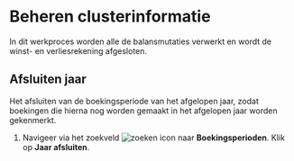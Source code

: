 # Beheren clusterinformatie

In dit werkproces worden alle de balansmutaties verwerkt en wordt de winst- en verliesrekening afgesloten.

## Afsluiten jaar

Het afsluiten van de boekingsperiode van het afgelopen jaar, zodat boekingen die hierna nog worden gemaakt in het afgelopen jaar worden gekenmerkt.

1. Navigeer via het zoekveld ![zoeken icon](/assets/images/zoeken.png "zoeken icon") naar **Boekingsperioden**. Klik op **Jaar afsluiten**. 
<!--stackedit_data:
eyJoaXN0b3J5IjpbLTMwMzI0MDQ3Niw3MzA5OTgxMTZdfQ==
-->